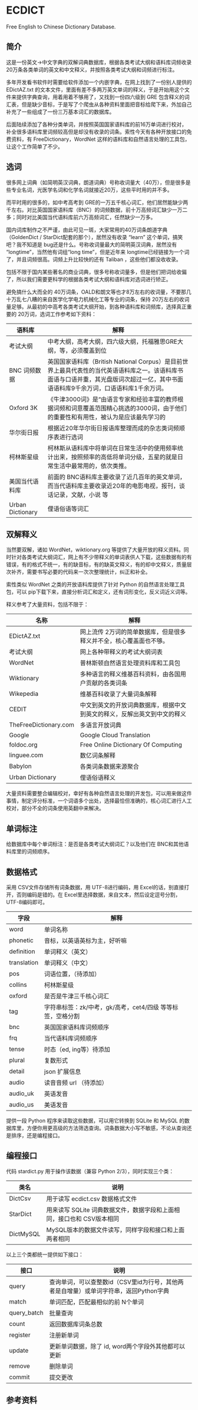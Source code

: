 # ECDICT

Free English to Chinese Dictionary Database.

## 简介

这是一份英文->中文字典的双解词典数据库，根据各类考试大纲和语料库词频收录 20万条各类单词的英文和中文释义，并按照各类考试大纲和词频进行标注。

多年开发看书软件时需要给软件添加一个内嵌字典，在网上找到了一份别人提供的 EDictAZ.txt 的文本文件，里面有差不多两万英文单词的释义，于是开始用这个文件来提供字典查询，用着用着不够用了，又找到一份四六级到 GRE 包含释义的词汇表，但是缺少音标，于是写了个爬虫从各种资料里面把音标给爬下来，外加自己补充了一些组成了一份三万基本词汇的数据库。

后面陆续添加了各种分类单词，并按照英国国家语料库的前16万单词进行校对，补全很多语料库里词频较高但是却没有收录的词条。索性今天有各种开放接口的免费资料，有 FreeDictionary，WordNet 这样的语料库和自然语言处理的工具包，让这个工作简单了不少。


## 选词

很多网上词典（如简明英汉词典，朗道词典）号称收词量大（40万），但是很多是些专业名词，光医学名词和化学名词就接近20万，这些平时用的并不多。

而平时用的很多的，如中考高考到 GRE的一万五千核心词汇，他们居然能缺少两千左右。对比英国国家语料库（BNC）的词频数据，前十万高频词汇缺少一万二多；同时对比美国当代语料库前六万高频词汇，任然缺少一万多。

国内词库制作之不严谨，由此可见一斑，大家常用的40万词条朗道字典（GoldenDict / StarDict配套的那个），居然没有收录 “learn” 这个单词，搞笑吧？我不知道是 bug还是什么。号称收词量最大的简明英汉词典，居然没有 “longtime”，当然他有词组“long time”，但是近年来 longtime已经链接为一个词了，并且词频很高。词频上升比较快的还有 Taliban ，这些他们都没收收录。

包括不限于国内某些著名的商业词典，很多号称收词量多，但是他们把词给收偏了，所以我们需要更科学的根据各类考试大纲和语料库对选词进行矫正。

避免搞什么大而全的 40万词条，OALD和朗文等也才8万左右的收词量，不要那几十万乱七八糟的来自医学化学电力机械化工等专业的词条，保持 20万左右的收词量足够。从最初的中高考各类考试大纲开始，到各种语料库和词频库，选择真正重要的 20万词，选词工作参考如下资料：

| 语料库 | 解释 |
|--------|------|
| 考试大纲 | 中考大纲，高考大纲，四六级大纲，托福雅思GRE大纲，等，必须覆盖到位 |
| BNC 词频数据 | 英国国家语料库（British National Corpus）是目前世界上最具代表性的当代英语语料库之一。该语料库书面语与口语并重，其光盘版词次超过一亿，其中书面语语料库9千余万词，口语语料库1千余万词。 |
| Oxford 3K | 《牛津3000词》是“由语言专家和经验丰富的教师根据词频和词意覆盖范围精心挑选的3000词，由于他们的重要性和有用性，被认为是应该最先学习的 |
| 华尔街日报 | 根据近20年华尔街日报语库整理而成的杂志类词频顺序表进行选词 |
| 柯林斯星级 | 柯林斯从语料库中将单词在日常生活中的使用频率统计出来，按照频率的高低将单词分级，五星的就是日常生活中最常用的，依次类推。|
| 美国当代语料库 | 前面的 BNC语料库主要收录了近几百年的英文单词，而当代语料库主要收录近20年的电影电视，报刊，谈话记录，文献，小说 等 |
| Urban Dictionary | 俚语俗语等词汇 |



## 双解释义

当然要双解，诸如 WordNet，wiktionary.org 等提供了大量开放的释义资料。同时针对各类考试大纲词汇，网上有不少带释义的单词表供人下载，这些数据有的有错误，有的格式不统一，有的缺音标，有的缺英文释义，有的却中文释义，质量层次补齐，需要书写必要的代码来一次次整理统计，纠正和补全。

索性类似 WordNet 之类的开放语料库提供了针对 Python 的自然语言处理工具包，可以 pip下载下来，直接分析词汇和定义，还有词形变化，反义词近义词等。

释义参考了大量资料，包括不限于：

| 名称 | 解释 |
|------|------|
| EDictAZ.txt | 网上流传 2万词的简单数据库，但是很多释义并不全，核心覆盖面也不够。 |
| 考试大纲 | 网上各种带释义的考试大纲词表 |
| WordNet | 普林斯顿自然语言处理资料库和工具包 |
| Wiktionary | 多种语言的释义维基百科资料，由各国用户贡献的各类词条 |
| Wikepedia | 维基百科收录了大量词条解释 |
| CEDIT | 中文到英文的开放词典数据库，根据中文到英文的释义，反解出英文到中文的释义 |
| TheFreeDictionary.com | 多语言开放词典 |
| Google | Google Cloud Translation | 
| foldoc.org | Free Online Dictionary Of Computing |
| linguee.com | 数亿词条解释 |
| Babylon | 各类词条数据来源聚合 |
| Urban Dictionary | 俚语俗语释义 |

大量资料需要整合编辑校对，幸好有各种自然语言处理的开发包，可以用来做这件事情，制定评分标准，一个词语多个出处，选择最恰但准确的，核心词汇进行人工校对，部分不全的词条使用英翻中来解决。

## 单词标注

给数据库中每个单词标注：是否是各类考试大纲词汇？以及他们在 BNC和其他语料库里的词频顺序。

## 数据格式

采用 CSV文件存储所有词条数据，用 UTF-8进行编码，用 Excel的话，别直接打开，否则编码是错的。在 Excel里选择数据，来自文本，然后设定逗号分割，UTF-8编码即可。

| 字段 | 解释 |
|------|------|
| word | 单词名称 |
| phonetic | 音标，以英语英标为主，好听嘛 |
| definition | 单词释义（英文） |
| translation | 单词释义（中文）|
| pos | 词语位置，（待添加）|
| collins | 柯林斯星级 |
| oxford | 是否是牛津三千核心词汇 | 
| tag | 字符串标签：zk/中考，gk/高考，cet4/四级 等等标签，空格分割 |
| bnc | 英国国家语料库词频顺序 |
| frq | 当代语料库词频顺序 |
| tense | 时态（ed, ing等）待添加 |
| plural | 复数形式 |
| detail | json 扩展信息 |
| audio | 读音音频 url （待添加）|
| audio_uk | 英语发音 |
| audio_us | 美语发音 |

提供一段 Python 程序来读取这些数据，可以用它转换到 SQLite 和 MySQL 的数据库里，方便你用更高级的方法筛选查询。词条数据大小写不敏感，不论从查询还是排序，还是编程接口。

## 编程接口

代码 stardict.py 用于操作该数据（兼容 Python 2/3），同时实现三个类：

| 类名 | 说明 |
|------|------|
| DictCsv | 用于读写 ecdict.csv 数据格式文件 |
| StarDict | 用来读写 SQLite 词典数据文件，数据字段和上面相同，接口也和 CSV版本相同 |
| DictMySQL | MySQL版本的数据文件读写，同样字段和接口和上面两者相同 |

以上三个类都统一提供如下接口：

| 接口 | 说明 |
|------|------|
| query | 查询单词，可以查整数id（CSV里id为行号，其他两者是自增量）或单词字符串，返回Python字典 | 
| match | 单词匹配，匹配最相似的前 N个单词 |
| query_batch | 批量查询 |
| count | 返回数据库词条总数 |
| register | 注册新单词 |
| update | 更新单词数据，除了 id, word两个字段外其他都可以更新 |
| remove | 删除单词 |
| commit | 提交更改 |


## 参考资料


